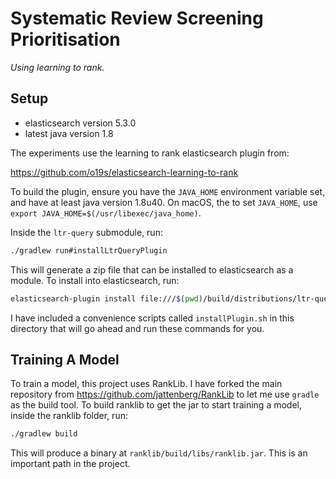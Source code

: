 # Systematic Review Screening Prioritisation

_Using learning to rank._

## Setup

 - elasticsearch version 5.3.0
 - latest java version 1.8

The experiments use the learning to rank elasticsearch plugin from:
 
https://github.com/o19s/elasticsearch-learning-to-rank

To build the plugin, ensure you have the `JAVA_HOME` environment variable set, and have at least java version 1.8u40. 
On macOS, the to set `JAVA_HOME`, use `export JAVA_HOME=$(/usr/libexec/java_home)`.

Inside the `ltr-query` submodule, run:
 
```bash
./gradlew run#installLtrQueryPlugin
```

This will generate a zip file that can be installed to elasticsearch as a module. To install into elasticsearch, run:

```bash
elasticsearch-plugin install file:///$(pwd)/build/distributions/ltr-query-0.1.1-es5.3.0.zip
```

I have included a convenience scripts called `installPlugin.sh` in this directory that will go ahead and run these 
commands for you.

## Training A Model

To train a model, this project uses RankLib. I have forked the main repository from 
https://github.com/jattenberg/RankLib to let me use `gradle` as the build tool. To build ranklib to get the jar to start
training a model, inside the ranklib folder, run:
 
```bash
./gradlew build
```

This will produce a binary at `ranklib/build/libs/ranklib.jar`. This is an important path in the project.




